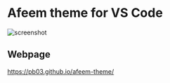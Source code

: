 # Afeem theme for VS Code

![screenshot](https://pb03.github.io/afeem-theme/assets/shots/handlebars.png)

## Webpage
https://pb03.github.io/afeem-theme/
